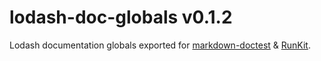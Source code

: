 # lodash-doc-globals v0.1.2

Lodash documentation globals exported for
[markdown-doctest](https://www.npmjs.com/package/markdown-doctest) & [RunKit](https://runkit.com/).

